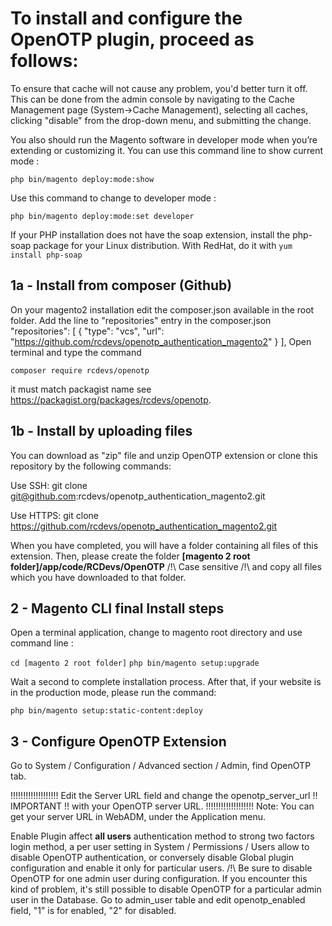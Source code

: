 # To install and configure the OpenOTP plugin, proceed as follows:

To ensure that cache will not cause any problem, you'd better turn it off. This can be done from the admin console by navigating to the Cache Management page (System->Cache Management), 
selecting all caches, clicking "disable" from the drop-down menu, and submitting the change.

You also should run the Magento software in developer mode when you’re extending or customizing it. You can use this command line to show current mode :

`php bin/magento deploy:mode:show`

Use this command to change to developer mode :

`php bin/magento deploy:mode:set developer`

If your PHP installation does not have the soap extension, install the php-soap package for your Linux distribution.
With RedHat, do it with `yum install php-soap`

<h2>1a - Install from composer (Github)</h2>

On your magento2 installation edit the composer.json available in the root folder. Add the line to "repositories" entry in the composer.json 
"repositories": [ { "type": "vcs", "url": "https://github.com/rcdevs/openotp_authentication_magento2" } ],
Open terminal and type the command 

`composer require rcdevs/openotp`

it must match packagist name see https://packagist.org/packages/rcdevs/openotp.

<h2>1b - Install by uploading files</h2>

You can download as "zip" file and unzip OpenOTP extension or clone this repository by the following commands:

Use SSH: git clone git@github.com:rcdevs/openotp_authentication_magento2.git

Use HTTPS: git clone https://github.com/rcdevs/openotp_authentication_magento2.git

When you have completed, you will have a folder containing all files of this extension. 
Then, please create the folder **[magento 2 root folder]/app/code/RCDevs/OpenOTP** /!\ Case sensitive /!\ and copy all files which you have downloaded to that folder.


<h2>2 - Magento CLI final Install steps</h2>
Open a terminal application, change to magento root directory and use command line :

`cd [magento 2 root folder]`
`php bin/magento setup:upgrade`

Wait a second to complete installation process.
After that, if your website is in the production mode, please run the command:

`php bin/magento setup:static-content:deploy`

<h2>3 - Configure OpenOTP Extension</h2>

Go to System / Configuration / Advanced section / Admin, find OpenOTP tab.

!!!!!!!!!!!!!!!!!!!		Edit the Server URL field and change the openotp_server_url 
!!    IMPORTANT  !!		with your OpenOTP server URL. 
!!!!!!!!!!!!!!!!!!!		Note: You can get your server URL in WebADM, under the Application menu.  

Enable Plugin affect **all users** authentication method to strong two factors login method,
a per user setting in System / Permissions / Users allow to disable OpenOTP authentication,
or conversely disable Global plugin configuration and enable it only for particular users.
/!\ Be sure to disable OpenOTP for one admin user during configuration. If you encounter this kind
of problem, it's still possible to disable OpenOTP for a particular admin user in the Database.
Go to admin_user table and edit openotp_enabled field, "1" is for enabled, "2" for disabled.